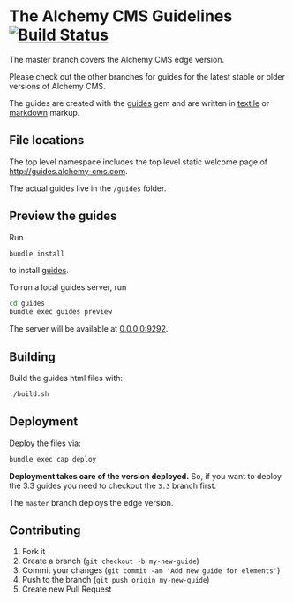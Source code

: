 The Alchemy CMS Guidelines [![Build Status](https://travis-ci.org/AlchemyCMS/alchemy-guides.svg?branch=master)](https://travis-ci.org/AlchemyCMS/alchemy-guides)
==========================

The master branch covers the Alchemy CMS edge version.

Please check out the other branches for guides for the latest stable or older versions of Alchemy CMS.

The guides are created with the [guides](https://github.com/AlchemyCMS/guides) gem and are written in [textile](http://redcloth.org/textile) or [markdown](http://daringfireball.net/projects/markdown/syntax) markup.

## File locations

The top level namespace includes the top level static welcome page of http://guides.alchemy-cms.com.

The actual guides live in the `/guides` folder.

## Preview the guides

Run

```sh
bundle install
```

to install [guides](https://github.com/AlchemyCMS/guides).

To run a local guides server, run

```sh
cd guides
bundle exec guides preview
```

The server will be available at [0.0.0.0:9292](http://0.0.0.0:9292).

## Building

Build the guides html files with:

```sh
./build.sh
```

## Deployment

Deploy the files via:

```sh
bundle exec cap deploy
```

**Deployment takes care of the version deployed.** So, if you want to deploy the 3.3 guides you need to checkout the `3.3` branch first.

The `master` branch deploys the edge version.

## Contributing

1. Fork it
2. Create a branch (`git checkout -b my-new-guide`)
3. Commit your changes (`git commit -am 'Add new guide for elements'`)
4. Push to the branch (`git push origin my-new-guide`)
5. Create new Pull Request
